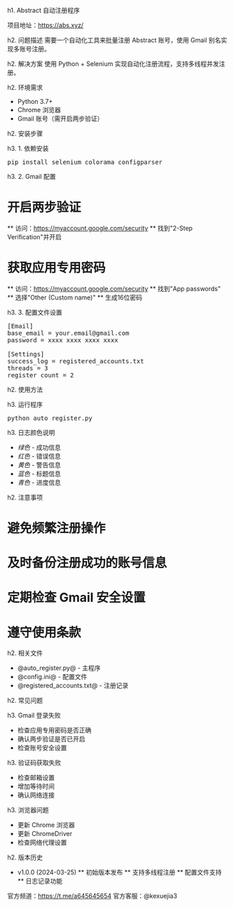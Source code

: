 h1. Abstract 自动注册程序

项目地址：https://abs.xyz/

h2. 问题描述
需要一个自动化工具来批量注册 Abstract 账号，使用 Gmail 别名实现多账号注册。

h2. 解决方案
使用 Python + Selenium 实现自动化注册流程，支持多线程并发注册。

h2. 环境需求
* Python 3.7+
* Chrome 浏览器
* Gmail 账号（需开启两步验证）

h2. 安装步骤

h3. 1. 依赖安装
<pre>
pip install selenium colorama configparser
</pre>

h3. 2. Gmail 配置
# 开启两步验证
** 访问：https://myaccount.google.com/security
** 找到"2-Step Verification"并开启

# 获取应用专用密码
** 访问：https://myaccount.google.com/security
** 找到"App passwords"
** 选择"Other (Custom name)"
** 生成16位密码

h3. 3. 配置文件设置
<pre>
[Email]
base_email = your.email@gmail.com
password = xxxx xxxx xxxx xxxx

[Settings]
success_log = registered_accounts.txt
threads = 3
register_count = 2
</pre>

h2. 使用方法

h3. 运行程序
<pre>
python auto_register.py
</pre>

h3. 日志颜色说明
* *绿色* - 成功信息
* *红色* - 错误信息
* *黄色* - 警告信息
* *蓝色* - 标题信息
* *青色* - 进度信息

h2. 注意事项
# 避免频繁注册操作
# 及时备份注册成功的账号信息
# 定期检查 Gmail 安全设置
# 遵守使用条款

h2. 相关文件
* @auto_register.py@ - 主程序
* @config.ini@ - 配置文件
* @registered_accounts.txt@ - 注册记录

h2. 常见问题

h3. Gmail 登录失败
* 检查应用专用密码是否正确
* 确认两步验证是否已开启
* 检查账号安全设置

h3. 验证码获取失败
* 检查邮箱设置
* 增加等待时间
* 确认网络连接

h3. 浏览器问题
* 更新 Chrome 浏览器
* 更新 ChromeDriver
* 检查网络代理设置

h2. 版本历史
* v1.0.0 (2024-03-25)
** 初始版本发布
** 支持多线程注册
** 配置文件支持
** 日志记录功能 

官方频道：https://t.me/a645645654
官方客服：@kexuejia3